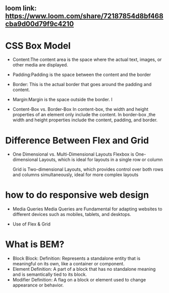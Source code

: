 ## loom link: https://www.loom.com/share/72187854d8bf468cba9d00d79f9c4210

# CSS Box Model

- Content:The content area is the space where the actual text, images, or other media are displayed.
- Padding:Padding is the space between the content and the border
- Border: This is the actual border that goes around the padding and content.
- Margin:Margin is the space outside the border. I

- Content-Box vs. Border-Box
  In content-box, the width and height properties of an element only include the content.
  In border-box ,the width and height properties include the content, padding, and border.

# Difference Between Flex and Grid

- One Dimensional vs. Multi-Dimensional Layouts
  Flexbox is One-dimensional Layouts, which is ideal for layouts in a single row or column

  Grid is Two-dimensional Layouts, which provides control over both rows and columns simultaneously, ideal for more complex layouts

# how to do responsive web design

- Media Queries
  Media Queries are Fundamental for adapting websites to different devices such as mobiles, tablets, and desktops.

- Use of Flex & Grid

# What is BEM?

- Block
  Block:
  Definition: Represents a standalone entity that is meaningful on its own, like a container or component.
- Element
  Definition: A part of a block that has no standalone meaning and is semantically tied to its block.
- Modifier
  Definition: A flag on a block or element used to change appearance or behavior.
